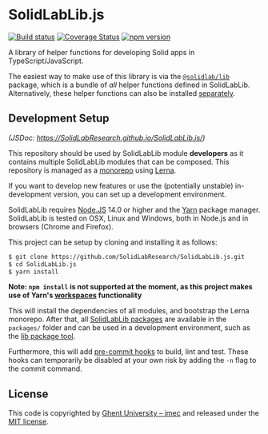 # SolidLabLib.js

[![Build status](https://github.com/SolidLabResearch/SolidLabLib.js/workflows/CI/badge.svg)](https://github.com/SolidLabResearch/SolidLabLib.js/actions?query=workflow%3ACI)
[![Coverage Status](https://coveralls.io/repos/github/SolidLabResearch/SolidLabLib.js/badge.svg?branch=master)](https://coveralls.io/github/SolidLabResearch/SolidLabLib.js?branch=master)
[![npm version](https://badge.fury.io/js/%40solidlab%2Flib.svg)](https://www.npmjs.com/package/@solidlab/lib)

A library of helper functions for developing Solid apps in TypeScript/JavaScript.

The easiest way to make use of this library is via the [`@solidlab/lib`](https://github.com/SolidLabResearch/SolidLabLib.js/tree/master/packages/lib) package,
which is a bundle of _all_ helper functions defined in SolidLabLib.
Alternatively, these helper functions can also be installed [separately](https://github.com/SolidLabResearch/SolidLabLib.js/tree/master/packages/).

## Development Setup

_(JSDoc: https://SolidLabResearch.github.io/SolidLabLib.js/)_

This repository should be used by SolidLabLib module **developers** as it contains multiple SolidLabLib modules that can be composed.
This repository is managed as a [monorepo](https://github.com/babel/babel/blob/master/doc/design/monorepo.md)
using [Lerna](https://lernajs.io/).

If you want to develop new features
or use the (potentially unstable) in-development version,
you can set up a development environment.

SolidLabLib requires [Node.JS](http://nodejs.org/) 14.0 or higher and the [Yarn](https://yarnpkg.com/en/) package manager.
SolidLabLib is tested on OSX, Linux and Windows, both in Node.js and in browsers (Chrome and Firefox).

This project can be setup by cloning and installing it as follows:

```bash
$ git clone https://github.com/SolidLabResearch/SolidLabLib.js.git
$ cd SolidLabLib.js
$ yarn install
```

**Note: `npm install` is not supported at the moment, as this project makes use of Yarn's [workspaces](https://yarnpkg.com/lang/en/docs/workspaces/) functionality**

This will install the dependencies of all modules, and bootstrap the Lerna monorepo.
After that, all [SolidLabLib packages](https://github.com/SolidLabResearch/SolidLabLib.js/tree/master/packages) are available in the `packages/` folder
and can be used in a development environment, such as the [lib package tool](https://github.com/SolidLabResearch/SolidLabLib.js/tree/master/packages/lib).

Furthermore, this will add [pre-commit hooks](https://www.npmjs.com/package/pre-commit)
to build, lint and test.
These hooks can temporarily be disabled at your own risk by adding the `-n` flag to the commit command.

## License

This code is copyrighted by [Ghent University – imec](http://idlab.ugent.be/)
and released under the [MIT license](http://opensource.org/licenses/MIT).
